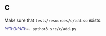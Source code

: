 # c

Make sure that `tests/resources/c/add.so` exists.

```bash
PYTHONPATH=. python3 src/c/add.py 
```

